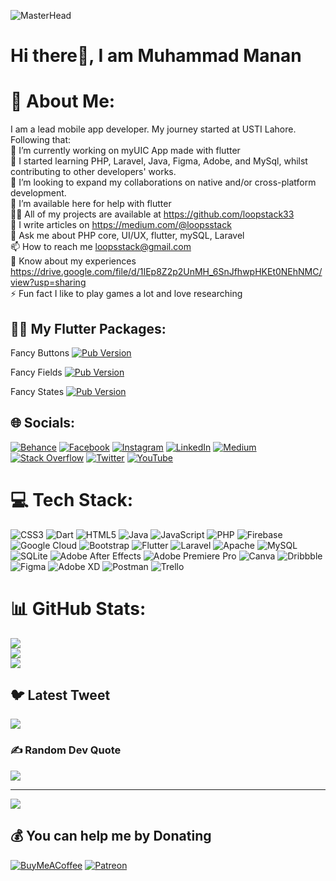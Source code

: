 ![MasterHead](https://mobiosolutions.com/wp-content/uploads/2020/07/Group-3.png)
<br>
# **Hi there👋, I am Muhammad Manan**

# 💫 About Me:
I am a lead mobile app developer. My journey started at USTI Lahore. Following that:<br>🔭 I’m currently working on myUIC App made with flutter<br>🌱 I started learning PHP, Laravel, Java, Figma, Adobe, and MySql, whilst contributing to other developers' works.<br>👯 I’m looking to expand my collaborations on native and/or cross-platform development.<br>🤝 I’m available here for help with flutter<br>👨‍💻 All of my projects are available at https://github.com/loopstack33<br>📝 I write articles on https://medium.com/@loopsstack<br>💬 Ask me about PHP core, UI/UX, flutter, mySQL, Laravel<br>📫 How to reach me loopsstack@gmail.com<br>📄 Know about my experiences https://drive.google.com/file/d/1IEp8Z2p2UnMH_6SnJfhwpHKEt0NEhNMC/view?usp=sharing<br>⚡ Fun fact I like to play games a lot and love researching

## 👨‍💻 My Flutter Packages:
Fancy Buttons 
 [![Pub Version](https://img.shields.io/pub/v/fancy_button_new?color=blue&logo=dart)](https://pub.dev/packages/fancy_button_new)

Fancy Fields 
 [![Pub Version](https://img.shields.io/pub/v/fancy_field_new?color=blue&logo=dart)](https://pub.dev/packages/fancy_field_new)
 
 Fancy States 
 [![Pub Version](https://img.shields.io/pub/v/fancy_states?color=blue&logo=dart)](https://pub.dev/packages/fancy_states)

## 🌐 Socials:
[![Behance](https://img.shields.io/badge/Behance-1769ff?logo=behance&logoColor=white)](https://behance.net/loopstack) [![Facebook](https://img.shields.io/badge/Facebook-%231877F2.svg?logo=Facebook&logoColor=white)](https://facebook.com/muhammad.manan.77582) [![Instagram](https://img.shields.io/badge/Instagram-%23E4405F.svg?logo=Instagram&logoColor=white)](https://instagram.com/manan_22_1) [![LinkedIn](https://img.shields.io/badge/LinkedIn-%230077B5.svg?logo=linkedin&logoColor=white)](https://linkedin.com/in/mohammad-manan-681b74145) [![Medium](https://img.shields.io/badge/Medium-12100E?logo=medium&logoColor=white)](https://medium.com/@loopsstack) [![Stack Overflow](https://img.shields.io/badge/-Stackoverflow-FE7A16?logo=stack-overflow&logoColor=white)](https://stackoverflow.com/users/19195359) [![Twitter](https://img.shields.io/badge/Twitter-%231DA1F2.svg?logo=Twitter&logoColor=white)](https://twitter.com/loopsstack33) [![YouTube](https://img.shields.io/badge/YouTube-%23FF0000.svg?logo=YouTube&logoColor=white)](https://www.youtube.com/channel/UCMXD_Qb3V89XM7uy2sqAptA) 

# 💻 Tech Stack:
![CSS3](https://img.shields.io/badge/css3-%231572B6.svg?style=for-the-badge&logo=css3&logoColor=white) ![Dart](https://img.shields.io/badge/dart-%230175C2.svg?style=for-the-badge&logo=dart&logoColor=white) ![HTML5](https://img.shields.io/badge/html5-%23E34F26.svg?style=for-the-badge&logo=html5&logoColor=white) ![Java](https://img.shields.io/badge/java-%23ED8B00.svg?style=for-the-badge&logo=java&logoColor=white) ![JavaScript](https://img.shields.io/badge/javascript-%23323330.svg?style=for-the-badge&logo=javascript&logoColor=%23F7DF1E) ![PHP](https://img.shields.io/badge/php-%23777BB4.svg?style=for-the-badge&logo=php&logoColor=white) ![Firebase](https://img.shields.io/badge/firebase-%23039BE5.svg?style=for-the-badge&logo=firebase) ![Google Cloud](https://img.shields.io/badge/Google%20Cloud-%234285F4.svg?style=for-the-badge&logo=google-cloud&logoColor=white) ![Bootstrap](https://img.shields.io/badge/bootstrap-%23563D7C.svg?style=for-the-badge&logo=bootstrap&logoColor=white) ![Flutter](https://img.shields.io/badge/Flutter-%2302569B.svg?style=for-the-badge&logo=Flutter&logoColor=white) ![Laravel](https://img.shields.io/badge/laravel-%23FF2D20.svg?style=for-the-badge&logo=laravel&logoColor=white) ![Apache](https://img.shields.io/badge/apache-%23D42029.svg?style=for-the-badge&logo=apache&logoColor=white) ![MySQL](https://img.shields.io/badge/mysql-%2300f.svg?style=for-the-badge&logo=mysql&logoColor=white) ![SQLite](https://img.shields.io/badge/sqlite-%2307405e.svg?style=for-the-badge&logo=sqlite&logoColor=white) ![Adobe After Effects](https://img.shields.io/badge/Adobe%20After%20Effects-9999FF.svg?style=for-the-badge&logo=Adobe%20After%20Effects&logoColor=white) ![Adobe Premiere Pro](https://img.shields.io/badge/Adobe%20Premiere%20Pro-9999FF.svg?style=for-the-badge&logo=Adobe%20Premiere%20Pro&logoColor=white) ![Canva](https://img.shields.io/badge/Canva-%2300C4CC.svg?style=for-the-badge&logo=Canva&logoColor=white) ![Dribbble](https://img.shields.io/badge/Dribbble-EA4C89?style=for-the-badge&logo=dribbble&logoColor=white) 	![Figma](https://img.shields.io/badge/figma-%23F24E1E.svg?style=for-the-badge&logo=figma&logoColor=white) ![Adobe XD](https://img.shields.io/badge/Adobe%20XD-470137?style=for-the-badge&logo=Adobe%20XD&logoColor=#FF61F6) ![Postman](https://img.shields.io/badge/Postman-FF6C37?style=for-the-badge&logo=postman&logoColor=white) ![Trello](https://img.shields.io/badge/Trello-%23026AA7.svg?style=for-the-badge&logo=Trello&logoColor=white)
# 📊 GitHub Stats:
![](https://github-readme-stats.vercel.app/api?username=loopstack33&theme=radical&hide_border=false&include_all_commits=true&count_private=true)<br/>
![](https://github-readme-streak-stats.herokuapp.com/?user=loopstack33&theme=radical&hide_border=false)<br/>
![](https://github-readme-stats.vercel.app/api/top-langs/?username=loopstack33&theme=radical&hide_border=false&include_all_commits=true&count_private=true&layout=compact)

## 🐦 Latest Tweet
[![](https://gtce.itsvg.in/api?username=loopsstack33)](https://github.com/VishwaGauravIn/github-twitter-card-embed)

### ✍️ Random Dev Quote
![](https://quotes-github-readme.vercel.app/api?type=horizontal&theme=radical)

---
[![](https://visitcount.itsvg.in/api?id=loopstack33&icon=0&color=0)](https://visitcount.itsvg.in)

  ## 💰 You can help me by Donating
  [![BuyMeACoffee](https://img.shields.io/badge/Buy%20Me%20a%20Coffee-ffdd00?style=for-the-badge&logo=buy-me-a-coffee&logoColor=black)](https://buymeacoffee.com/loopsstack6) [![Patreon](https://img.shields.io/badge/Patreon-F96854?style=for-the-badge&logo=patreon&logoColor=white)](https://patreon.com/MuhammadManan) 

  
<!-- Proudly created with GPRM ( https://gprm.itsvg.in ) -->
